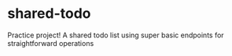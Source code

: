 # shared-todo
Practice project! A shared todo list using super basic endpoints for straightforward operations
